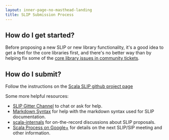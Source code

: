 ```yaml
---
layout: inner-page-no-masthead-landing
title: SLIP Submission Process
---
```


## How do I get started? ##

Before proposing a new SLIP or new library functionality, it's a good idea
to get a feel for the core libraries first, and there's no better way than
by helping fix some of the 
[core library issues in community tickets](http://scala-lang.org/contribute/#community_tickets).

## How do I submit? ##

Follow the instructions on the 
[Scala SLIP github project page](https://www.github.com/scala/slip)

Some more helpful resources:

* [SLIP Gitter Channel](https://gitter.im/scala/slip) to chat or ask for help.
* [Markdown Syntax](http://daringfireball.net/projects/markdown/syntax)
  for help with the markdown syntax used for SLIP documentation.
* [scala-internals](https://groups.google.com/scala-internals) for on-the-record
  discussions about SLIP proposals.
* [Scala Process on Google+](https://plus.google.com/scalaslip) for details on the
  next SLIP/SIP meeting and other information.